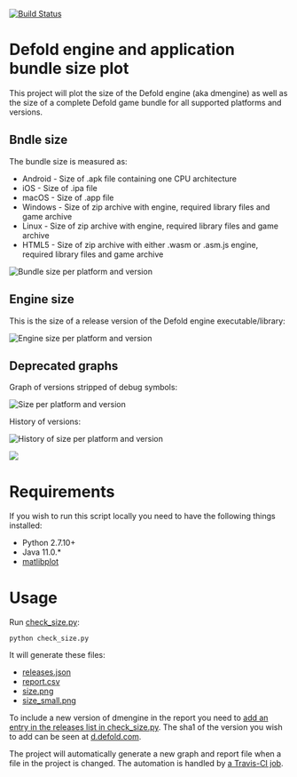 [![Build Status](https://travis-ci.com/britzl/dmengine_size.svg?branch=master)](https://travis-ci.com/britzl/dmengine_size)

# Defold engine and application bundle size plot
This project will plot the size of the Defold engine (aka dmengine) as well as the size of a complete Defold game bundle for all supported platforms and versions.

## Bndle size
The bundle size is measured as:

* Android - Size of .apk file containing one CPU architecture
* iOS - Size of .ipa file
* macOS - Size of .app file
* Windows - Size of zip archive with engine, required library files and game archive
* Linux - Size of zip archive with engine, required library files and game archive
* HTML5 - Size of zip archive with either .wasm or .asm.js engine, required library files and game archive

![Bundle size per platform and version](https://github.com/britzl/dmengine_size/raw/master/bundle_size.png)


## Engine size
This is the size of a release version of the Defold engine executable/library:

![Engine size per platform and version](https://github.com/britzl/dmengine_size/raw/master/engine_size.png)


## Deprecated graphs
Graph of versions stripped of debug symbols:

![Size per platform and version](https://github.com/britzl/dmengine_size/raw/master/legacy_engine_size_stripped.png)

History of versions:

![History of size per platform and version](https://github.com/britzl/dmengine_size/raw/master/legacy_engine_size.png)

[![](https://travis-ci.org/britzl/dmengine_size.svg?branch=master)](https://travis-ci.org/britzl/dmengine_size/builds)


# Requirements
If you wish to run this script locally you need to have the following things installed:

* Python 2.7.10+
* Java 11.0.*
* [matlibplot](http://matplotlib.org/)

# Usage
Run [check_size.py](check_size.py):

    python check_size.py

It will generate these files:
* [releases.json](releases.json)
* [report.csv](report.csv)
* [size.png](size.png)
* [size_small.png](size_small.png)


To include a new version of dmengine in the report you need to [add an entry in the releases list in check_size.py](https://github.com/britzl/dmengine_size/blob/master/check_size.py#L28). The sha1 of the version you wish to add can be seen at [d.defold.com](d.defold.com).

The project will automatically generate a new graph and report file when a file in the project is changed. The automation is handled by [a Travis-CI job](https://travis-ci.org/britzl/dmengine_size).
